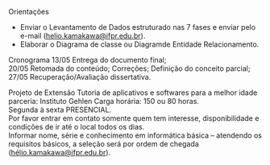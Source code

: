 Orientações
- Enviar o Levantamento de Dados estruturado nas 7 fases e enviar pelo e-mail (helio.kamakawa@ifpr.edu.br).  
- Elaborar o Diagrama de classe ou Diagramde Entidade Relacionamento.  

Cronograma
13/05 Entrega do documento final;  
20/05 Retomada do conteúdo; Correções; Definição do conceito parcial;  
27/05 Recuperação/Avaliação dissertativa.  

Projeto de Extensão
Tutoria de aplicativos e softwares para a melhor idade parceria: Instituto Gehlen
Carga horária: 150 ou 80 horas.  
Segunda à sexta PRESENCIAL.  
Por favor entrar em contato somente quem tem interesse, disponibilidade e condições de ir até o local todos os dias.  
Informar nome, série e conhecimento em informática básica – atendendo os requisitos básicos, a seleção será por ordem de chegada (hélio.kamakawa@ifpr.edu.br).
